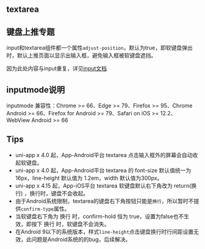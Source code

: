 ## textarea

<!-- UTSCOMJSON.textarea.description -->

<!-- UTSCOMJSON.textarea.attribute -->

<!-- UTSCOMJSON.textarea.event -->

<!-- UTSCOMJSON.textarea.component_type-->

<!-- UTSCOMJSON.textarea.compatibility -->

<!-- UTSCOMJSON.textarea.children -->

<!-- UTSCOMJSON.textarea.example -->

<!-- UTSCOMJSON.textarea.reference -->

## 键盘上推专题
input和textarea组件都一个属性`adjust-position`，默认为true，即软键盘弹出时，默认上推页面以显示出输入框，避免输入框被软键盘遮挡。

因为此处内容与input重复，详见[input文档](input.md#adjust-position)

## inputmode说明

inputmode 兼容性：Chrome >= 66、Edge >= 79、Firefox >= 95、Chrome Android >= 66、Firefox for Android >= 79、Safari on iOS >= 12.2、WebView Android >= 66

## Tips

* uni-app x 4.0 起，App-Android平台 textarea 点击输入框外的屏幕会自动收起软键盘。
* uni-app x 4.0 起，App-Android平台 textarea 的 font-size 默认值统一为 16px，line-height 默认值为 1.2em，width 默认值为300px。
* uni-app x 4.15 起，App-iOS平台 textarea 软键盘默认右下角改为 return(换行) ，换行时，键盘不会收起。
* 由于Android系统限制，textarea的键盘右下角按钮只能是`换行`，所以暂时不提供`confirm-type`属性。
* 当软键盘右下角为 换行 时，confirm-hold 恒为 true，设置为false也不生效，即按下 换行 时，软键盘不会消失。
* 在Android 9以下的系统版本，样式`line-height`点击键盘换行时行间距设置无效，此问题是Android系统的的bug，后续解决。
